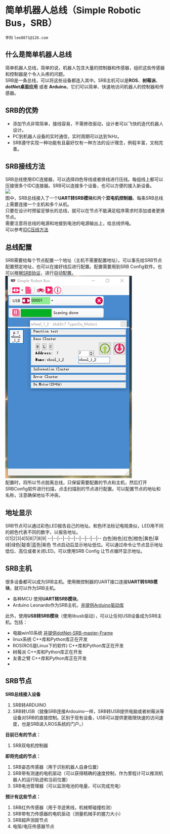 # 简单机器人总线（Simple Robotic Bus，SRB）
`李阳` `lee8871@126.com`

## 什么是简单机器人总线
简单机器人总线，简单的说，机器人包含大量的控制器和传感器，组织这些传感器和控制器是个令人头疼的问题。</br>
SRB是一条总线，可以将这些设备都连入其中。SRB主机可以是**ROS**、**树莓派**、**dotNet桌面应用** 或者 **Arduino**。它们可以简单、快速地访问机器人的控制器和传感器。</br>
## SRB的优势
* 添加节点非常简单，接线容易，不需修改驱动，设计者可以飞快的迭代机器人设计。
* PC到机器人设备的实时通信，实时周期可以达到1kHz。
* SRB遵守实现一种功能有且最好仅有一种方法的设计理念，例程丰富，文档完善。

## SRB接线方法
SRB总线使用IDC连接器，可以选择四色导线或者排线进行压线。每组线上都可以压接很多个IDC连接器。SRB可以连接多个设备，也可以方便的接入新设备。</br>
![](Image/接入多个SRB设备的总线.jpg)</br>
图中，SRB总线接入了一个**UART转SRB模块**和两个**双电机控制器**。每条SRB总线上需要连接一个主机和多个从机。</br>
只要在设计时预留足够长的总线，就可以在节点不能满足程序需求时添加或者更换节点。</br>
需要注意将总线的电源和地接到电池的电源输出上，给总线供电。</br>
可以参考[IDC压线方法](IDC压线方法.md)


## 总线配置
SRB需要给每个节点配置一个地址（主机不需要配置地址）。可以事先给SRB节点配置预定地址，也可以在接好线后进行配置。配置需要用到SRB Config软件。也可以根据[SRB协议](SRBV1.0-Protocol.md)，进行自动配置。</br>
![](Image/配置软件.png)</br>
配置时，将所以节点脱离总线，只保留需要配置的节点和主机，然后打开SRBConfig软件进行扫描，点击扫描到的节点进行配置。可以配置节点的地址和名称，注意确保地址不冲突。</br>


## 地址显示
SRB节点可以通过彩色LED报告自己的地址。和色环法标记电阻类似，LED用不同的颜色代表不同的数字，以报告地址。</br>
0|1|2|3|4|5|6|7|8|9|
--|--|--|--|--|--|--|--|--|--
白色|粉色|红色|橙色|黄色|草绿|绿色|靛青|蓝色|紫色
节点启动后显示地址低位。可以通过命令让节点显示地址低位、高位或者关闭LED。可以使用SRB Config 让节点循环显示地址。</br>






## SRB主机
很多设备都可以成为SRB主机。使用微控制器的UART接口连接**UART转SRB模块**，就可以作为SRB主机。
* 各种MCU 使用**UART转SRB模块**。
* Arduino Leonardo作为SRB主机，[并提供Arduino驱动库](https://github.com/lee8871/SRB-master-arduino)

此外，使用**USB转SRB模块**（使用libusb驱动），可以让任何USB设备成为SRB主机。包括：
* 电脑win10系统 [并提供dotNet-SRB-master-Frame](https://github.com/lee8871/SRB-Frame-dotNet)
* linux系统 C++库和Python库正在开发
* ROS(ROS是Linux下的软件) C++库和Python库正在开发
* 树莓派 C++库和Python库正在开发
* 友善之臂 C++库和Python库正在开发
*
## SRB节点
**SRB总线接入设备**
1.  SRB转ARDUINO</br>
1.  SRB转USB（就像SRB连接Ardouino一样，SRB转USB提供电脑或者树莓派等设备对SRB的直接控制。区别于现有设备，USB可以提供更极限快速的访问速度，也是SRB进入ROS系统的门户。）

**目前已有的节点：**
1.  SRB双电机控制器

**即将完成的节点：**
1.  SRB姿态传感器（用于识别机器人自身位置）</br>
1.  SRB带有测速的电机驱动（可以获得精确的速度控制，作为里程计可以推测机器人的运行轨迹和当前位置）</br>
1.  SRB电池管理器（可以监测电池的电量，可以完成充电）</br>

**预计有这些节点：**
1.  SRB红外传感器（用于寻迹黑线，机械臂碰撞检测）</br>
1.  SRB带有力传感器的电机驱动（测量机械手的握力大小）</br>
1.  SRB超声测距节点</br>
2.  电阻/电压传感器节点</br>

